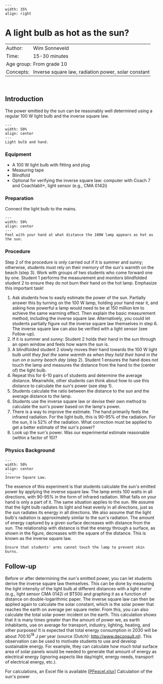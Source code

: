```{figure} ../../figures/ready.png
---
width: 35%
align: right
```

# A light bulb as hot as the sun?

<table style="width: 100%; border-collapse: collapse; border: none;">
    <tr style="background-color: var(--background-color);">  
        <td style="text-align: left; padding: 3px; border: none; color: var(--text-color)">Author:</td>
        <td style="text-align: left; padding: 3px; border: none; color: var(--text-color)">Wim Sonneveld</td>
    </tr>
    <tr style="background-color: var(--background-color);"> 
        <td style="text-align: left; padding: 3px; border: none; color: var(--text-color)">Time:</td>
        <td style="text-align: left; padding: 3px; border: none; color: var(--text-color)">15-30 minutes</td>
    </tr>
    <tr style="background-color: var(--background-color);"> 
        <td style="text-align: left; padding: 3px; border: none; color: var(--text-color)">Age group:</td>
        <td style="text-align: left; padding: 3px; border: none; color: var(--text-color)">From grade 10</td>
    </tr>
    <tr style="background-color: var(--background-color);"> 
        <td style="text-align: left; padding: 3px; border: none; color: var(--text-color)">Concepts:</td>
        <td style="text-align: left; padding: 3px; border: none; color: var(--text-color)">Inverse square law, radiation power, solar constant</td>
    </tr>
</table><br>


## Introduction
The power emitted by the sun can be reasonably well determined using a regular 100 W light bulb and the inverse square law.

```{figure} demo52_figure1.JPG
---
width: 50%
align: center
---
Light bulb and hand.
```

### Equipment
- A 100 W light bulb with fitting and plug
- Measuring tape
- Blindfold
- Optional for verifying the inverse square law: computer with Coach 7 and CoachlabII+, light sensor (e.g., CMA 0142i)

### Preparation
Connect the light bulb to the mains.

```{figure} demo52_figure1.JPG
---
width: 50%
align: center
---
Feel with your hand at what distance the 100W lamp appears as hot as the sun.
```

### Procedure
Step 2 of the procedure is only carried out if it is summer and sunny; otherwise, students must rely on their memory of the sun's warmth on the beach (step 3). Work with groups of two students who come forward one by one. Student 1 performs the measurement and monitors blindfolded student 2 to ensure they do not burn their hand on the hot lamp. Emphasize this important task!
1. Ask students how to easily estimate the power of the sun. Partially answer this by turning on the 100 W lamp, holding your hand near it, and asking how powerful a lamp would need to be at 150 million km to achieve the same warming effect. Then explain the basic measurement method, including the inverse square law. Alternatively, you could let students partially figure out the inverse square law themselves in step 6. The inverse square law can also be verified with a light sensor (see Follow-up).
2. If it is summer and sunny: Student 2 holds their hand in the sun through an open window and feels how warm the sun is.
3. A blindfolded student 2 slowly moves their hand towards the 100 W light bulb *until they feel the same warmth as when they held their hand in the sun on a sunny beach day* (step 2). Student 1 ensures the hand does not touch the lamp and measures the distance from the hand to the (center of) the light bulb.
4. Repeat this for 6-10 pairs of students and determine the average distance. Meanwhile, other students can think about how to use this distance to calculate the sun's power (see step 1).
5. Students calculate the ratio between the distance to the sun and the average distance to the lamp.
6. Students use the inverse square law or devise their own method to calculate the sun's power based on the lamp's power.
7. There is a way to improve the estimate. The hand primarily feels the infrared radiation. For the light bulb, this is 90-95% of the radiation. For the sun, it is 52% of the radiation. What correction must be applied to get a better estimate of the sun's power?
8. Look up the sun's power. Was our experimental estimate reasonable (within a factor of 10)?

### Physics Background
```{figure} demo52_figure2.jpg
---
width: 50%
align: center
---
Inverse Square Law.
```

The essence of this experiment is that students calculate the sun's emitted power by applying the inverse square law. The lamp emits 100 watts in all directions, with 90-95% in the form of infrared radiation. What falls on your hand is only a part of it. The same situation applies to the sun. We assume that the light bulb radiates its light and heat evenly in all directions, just as the sun radiates its energy in all directions. We also assume that the light bulb's radiation is approximately similar to the sun's radiation. The amount of energy captured by a given surface decreases with distance from the sun. The relationship with distance is that the energy through a surface, as shown in the figure, decreases with the square of the distance. This is known as the inverse square law.

```{warning}
Ensure that students' arms cannot touch the lamp to prevent skin burns.
```
## Follow-up
Before or after determining the sun's emitted power, you can let students derive the inverse square law themselves. This can be done by measuring the light intensity of the light bulb at different distances with a light meter (e.g., light sensor CMA 0142i ot BT50i) and graphing it as a function of distance on double-logarithmic paper. The inverse square law can then be applied again to calculate the solar constant, which is the solar power that reaches the earth on average per square meter. From this, you can also calculate the total solar power incident on the earth. This calculation shows that it is many times greater than the amount of power we, as earth inhabitants, use on average for transport, industry, lighting, heating, and other purposes! It is expected that total energy consumption in 2030 will be about 700.10$^{18}$ J per year (source (Dutch): http://www.deconsult.nl). This observation can be used to motivate students to use and develop sustainable energy. For example, they can calculate how much total surface area of solar panels would be needed to generate that amount of energy as electrical energy (ignoring aspects like day/night, energy needs, transport of electrical energy, etc.).


For calculations, an Excel file is available
[[PFexcel.xlsx](<B49_Excel_calculation solar power.xlsx>)] Calculation of the sun's power


